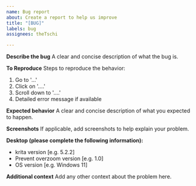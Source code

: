 ```yaml
---
name: Bug report
about: Create a report to help us improve
title: "[BUG]"
labels: bug
assignees: theTschi

---
```


**Describe the bug**
A clear and concise description of what the bug is.

**To Reproduce**
Steps to reproduce the behavior:
1. Go to '...'
2. Click on '....'
3. Scroll down to '....'
4. Detailed error message if available

**Expected behavior**
A clear and concise description of what you expected to happen.

**Screenshots**
If applicable, add screenshots to help explain your problem.

**Desktop (please complete the following information):**
 - krita version [e.g. 5.2.2]
 - Prevent overzoom version [e.g. 1.0]
- OS version [e.g. Windows 11]

**Additional context**
Add any other context about the problem here.
